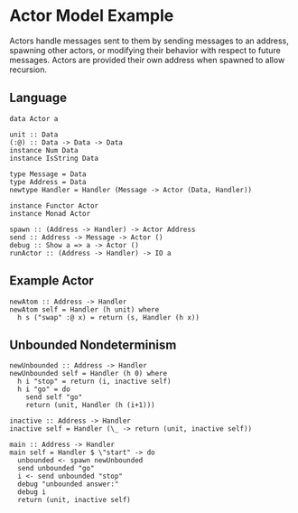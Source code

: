 # Actor Model Example

Actors handle messages sent to them by sending messages to an address, spawning
other actors, or modifying their behavior with respect to future messages.
Actors are provided their own address when spawned to allow recursion.

## Language

```
data Actor a

unit :: Data
(:@) :: Data -> Data -> Data
instance Num Data
instance IsString Data

type Message = Data
type Address = Data
newtype Handler = Handler (Message -> Actor (Data, Handler))

instance Functor Actor
instance Monad Actor

spawn :: (Address -> Handler) -> Actor Address
send :: Address -> Message -> Actor ()
debug :: Show a => a -> Actor ()
runActor :: (Address -> Handler) -> IO a
```

## Example Actor

```
newAtom :: Address -> Handler
newAtom self = Handler (h unit) where
  h s ("swap" :@ x) = return (s, Handler (h x))
```

## Unbounded Nondeterminism

```
newUnbounded :: Address -> Handler
newUnbounded self = Handler (h 0) where
  h i "stop" = return (i, inactive self)
  h i "go" = do
    send self "go"
    return (unit, Handler (h (i+1)))

inactive :: Address -> Handler
inactive self = Handler (\_ -> return (unit, inactive self))

main :: Address -> Handler
main self = Handler $ \"start" -> do
  unbounded <- spawn newUnbounded
  send unbounded "go"
  i <- send unbounded "stop"
  debug "unbounded answer:"
  debug i
  return (unit, inactive self)
```
